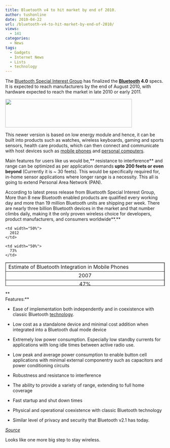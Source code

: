```yaml
---
title: Bluetooth v4 to hit market by end of 2010.
author: tushonline
date: 2010-04-22
url: /bluetooth-v4-to-hit-market-by-end-of-2010/
views:
  - 141
categories:
  - News
tags:
  - Gadgets
  - Internet News
  - Lists
  - technology
---
```

The <a href="http://www.bluetooth.com" onclick="_gaq.push(['_trackEvent', 'outbound-article', 'http://www.bluetooth.com', 'Bluetooth Special Interest Group']);" target="_blank">Bluetooth Special Interest Group</a> has finalized the **[Bluetooth][1] 4.0** specs. It is expected to reach manufacturers by the end of August 2010, with hardware expected to reach the market in late 2010 or early 2011.

<img class="alignnone wp-image-52014" src="http://cdn.devilsworkshop.org/files/2010/04/bluetooth.jpg" alt="" width="400" height="90" />

This newer version is based on low energy module and hence, it can be built into products such as watches, wireless keyboards, gaming and sports sensors, health care products, which can then connect and communicate with host devices such as <a href="http://devilsworkshop.org/anyremote-control-linux-pc-using-bluetooth-mobile-as-remote/" target="_blank">mobile phones</a> and <a href="http://devilsworkshop.org/enabling-bluetooth-file-transfer-on-mac-os-x-leopard/" target="_blank">personal computers</a>.

Main features for users like us would be,** resistance to interference** and range can be optimized as per application demands **upto 200 feets or even beyond** (Currently it is ~ 30 feets). This would be specifically required for, in-home sensor applications where longer range is a necessity. This all is going to extend Personal Area Network (PAN).

According to latest press release from Bluetooth Special Interest Group, More than 8 new Bluetooth enabled products are qualified every working day and more than 19 million Bluetooth units are shipping per week. There are nearly three billion Bluetooth devices in the market and that number climbs daily, making it the only proven wireless choice for developers, product manufacturers, and consumers worldwide**.**

<table style="height: 74px" border="1" cellspacing="0" cellpadding="4" width="376">
  <col width="128*"></col> <col width="128*"></col> <tr>
    <td colspan="2" width="100%" valign="TOP">
      Estimate of Bluetooth Integration in Mobile Phones
    </td>
  </tr>
  
  <tr style="text-align: center" valign="TOP">
    <td width="50%">
      2007
    </td>
    
    <td width="50%">
      2012
    </td>
  </tr>
  
  <tr style="text-align: center" valign="TOP">
    <td width="50%">
      47%
    </td>
    
    <td width="50%">
      73%
    </td>
  </tr>
</table>

**  
Features:**

  * Ease of implementation both independently and in coexistence with classic Bluetooth [technology][2].

  * Low cost as a standalone device and minimal cost addition when integrated into a Bluetooth dual mode device

  * Extremely low power consumption. Especially low standby currents for applications with long idle times between active radio use.

  * Low peak and average power consumption to enable button cell applications with minimal external componentry such as capacitors and power conditioning circuits

  * Robustness and resistance to interference

  * The ability to provide a variety of range, extending to full home coverage

  * Fast startup and shut down times

  * Physical and operational coexistence with classic Bluetooth technology

  * Similar level of privacy and security that Bluetooth v2.1 has today.

*<a href="http://www.bluetooth.com/SiteCollectionDocuments/BluetoothLowEnergyTechnology_MarketPotential.pdf" onclick="_gaq.push(['_trackEvent', 'outbound-article', 'http://www.bluetooth.com/SiteCollectionDocuments/BluetoothLowEnergyTechnology_MarketPotential.pdf', 'Source ']);" target="_blank">Source </a>*

Looks like one more big step to stay wireless.

 [1]: http://devilsworkshop.org/enabling-bluetooth-file-transfer-on-mac-os-x-leopard/ "Bluetooth"
 [2]: http://devilsworkshop.org/10-things-that-impacted-technology-this-decade/ "technology"
